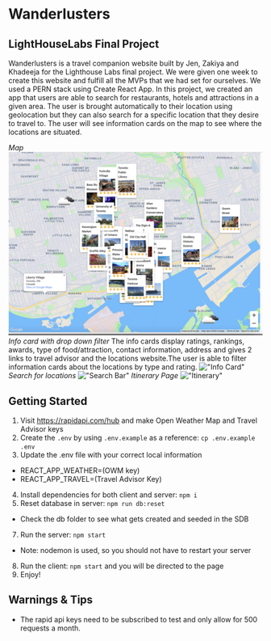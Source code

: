 # Wanderlusters
## LightHouseLabs Final Project
Wanderlusters is a travel companion website built by Jen, Zakiya and Khadeeja for the Lighthouse Labs final project.
We were given one week to create this website and fulfill all the MVPs that we had set for ourselves. We used a PERN stack using Create React App.
In this project, we created an app that users are able to search for restaurants, hotels and attractions in a given area. The user is brought automatically to their location using geolocation but they can also search for a specific location that they desire to travel to. The user will see information cards on the map to see where the locations are situated.

*Map*
!["Map"](https://github.com/jencaza33/Wanderlusters/blob/main/client/src/docs/Map.png?raw=true)
*Info card with drop down filter*
The info cards display ratings, rankings, awards, type of food/attraction, contact information, address and gives 2 links to travel advisor and the locations website.The user is able to filter information cards about the locations by type and rating. 
!["Info Card"](https://github.com/ZakiyaA/Final_project/blob/main/client/src/docs/DropDown.png?raw=true)
*Search for locations*
!["Search Bar"](https://github.com/ZakiyaA/Final_project/blob/main/client/src/docs/SearchBar.png?raw=true)
*Itinerary Page*
!["Itinerary"](https://github.com/ZakiyaA/Final_project/blob/main/client/src/docs/Itinerary.png?raw=true)

## Getting Started
1. Visit https://rapidapi.com/hub and make Open Weather Map and Travel Advisor keys
2. Create the `.env` by using `.env.example` as a reference: `cp .env.example .env`
3. Update the .env file with your correct local information 
  - REACT_APP_WEATHER=(OWM key)
  - REACT_APP_TRAVEL=(Travel Advisor Key)
  
4. Install dependencies for both client and server: `npm i`
5. Reset database in server: `npm run db:reset`
  - Check the db folder to see what gets created and seeded in the SDB
7. Run the server: `npm start`
  - Note: nodemon is used, so you should not have to restart your server
8. Run the client: `npm start` and you will be directed to the page
9. Enjoy!
## Warnings & Tips
- The rapid api keys need to be subscribed to test and only allow for 500 requests a month.


